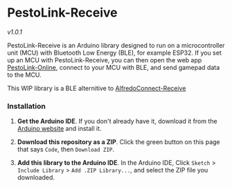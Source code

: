 # PestoLink-Receive
*v1.0.1*

PestoLink-Receive is an Arduino library designed to run on a microcontroller unit (MCU) with Bluetooth Low Energy (BLE), for example ESP32. If you set up an MCU with PestoLink-Receive, you can then open the web app [PestoLink-Online](https://github.com/AlfredoSystems/PestoLink-Online), connect to your MCU with BLE, and send gamepad data to the MCU.

This WIP library is a BLE alternitive to [AlfredoConnect-Receive](https://github.com/AlfredoElectronics/AlfredoConnect-Receive)

### Installation

1. **Get the Arduino IDE**. If you don't already have it, download it from the [Arduino website](https://www.arduino.cc/en/main/software) and install it.

2. **Download this repository as a ZIP**. Click the green button on this page that says `Code`, then `Download ZIP`.

3. **Add this library to the Arduino IDE**. In the Arduino IDE, Click `Sketch` > `Include Library` > `Add .ZIP Library...`, and select the ZIP file you downloaded.
